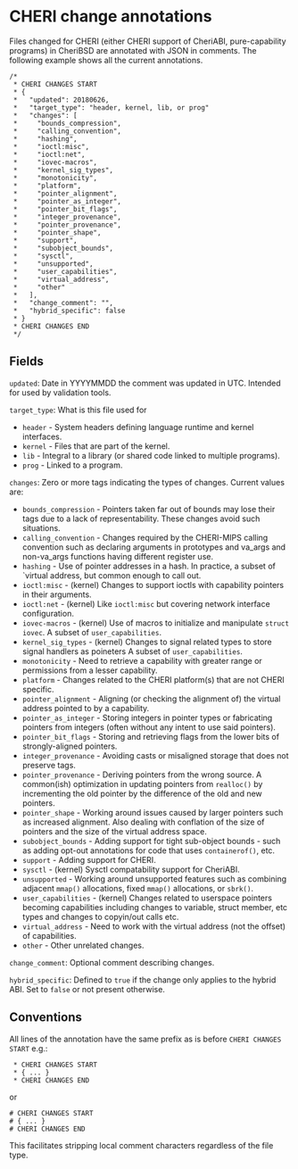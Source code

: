 CHERI change annotations
========================

Files changed for CHERI (either CHERI support of CheriABI,
pure-capability programs) in CheriBSD are annotated with JSON in
comments.  The following example shows all the current annotations.

```
/*
 * CHERI CHANGES START
 * {
 *   "updated": 20180626,
 *   "target_type": "header, kernel, lib, or prog"
 *   "changes": [
 *     "bounds_compression",
 *     "calling_convention",
 *     "hashing",
 *     "ioctl:misc",
 *     "ioctl:net",
 *     "iovec-macros",
 *     "kernel_sig_types",
 *     "monotonicity",
 *     "platform",
 *     "pointer_alignment",
 *     "pointer_as_integer",
 *     "pointer_bit_flags",
 *     "integer_provenance",
 *     "pointer_provenance",
 *     "pointer_shape",
 *     "support",
 *     "subobject_bounds",
 *     "sysctl",
 *     "unsupported",
 *     "user_capabilities",
 *     "virtual_address",
 *     "other"
 *   ],
 *   "change_comment": "",
 *   "hybrid_specific": false
 * }
 * CHERI CHANGES END
 */
```

## Fields

`updated`: Date in YYYYMMDD the comment was updated in UTC.  Intended
for used by validation tools.

`target_type`: What is this file used for
 * `header` - System headers defining language runtime and kernel
   interfaces.
 * `kernel` - Files that are part of the kernel.
 * `lib` - Integral to a library (or shared code linked to multiple
   programs).
 * `prog` - Linked to a program.

`changes`: Zero or more tags indicating the types of changes.  Current
values are:

 * `bounds_compression` - Pointers taken far out of bounds may lose their
   tags due to a lack of representability.  These changes avoid such
   situations.
 * `calling_convention` - Changes required by the CHERI-MIPS calling
   convention such as declaring arguments in prototypes and va_args and
   non-va_args functions having different register use.
 * `hashing` - Use of pointer addresses in a hash.  In practice, a subset
   of `virtual address, but common enough to call out.
 * `ioctl:misc` - (kernel) Changes to support ioctls with capability pointers
   in their arguments.
 * `ioctl:net` - (kernel) Like `ioctl:misc` but covering network interface
   configuration.
 * `iovec-macros` - (kernel) Use of macros to initialize and manipulate
   `struct iovec`.  A subset of `user_capabilities`.
 * `kernel_sig_types` - (kernel) Changes to signal related types to store
   signal handlers as poineters  A subset of `user_capabilities`.
 * `monotonicity` - Need to retrieve a capability with greater range or
   permissions from a lesser capability.
 * `platform` - Changes related to the CHERI platform(s) that are not
   CHERI specific.
 * `pointer_alignment` - Aligning (or checking the alignment of) the
   virtual address pointed to by a capability.
 * `pointer_as_integer` - Storing integers in pointer types or
   fabricating pointers from integers (often without any intent to use said
   pointers).
 * `pointer_bit_flags` - Storing and retrieving flags from the lower
   bits of strongly-aligned pointers.
 * `integer_provenance` - Avoiding casts or misaligned storage that does
   not preserve tags.
 * `pointer_provenance` - Deriving pointers from the wrong source.  A
   common(ish) optimization in updating pointers from `realloc()` by
   incrementing the old pointer by the difference of the old and new
   pointers.
 * `pointer_shape` - Working around issues caused by larger pointers
   such as increased alignment.  Also dealing with conflation of the
   size of pointers and the size of the virtual address space.
 * `subobject_bounds` - Adding support for tight sub-object bounds - such
   as adding opt-out annotations for code that uses `containerof()`, etc.
 * `support` - Adding support for CHERI.
 * `sysctl` - (kernel) Sysctl compatability support for CheriABI.
 * `unsupported` - Working around unsupported features such as combining
   adjacent `mmap()` allocations, fixed `mmap()` allocations, or `sbrk()`.
 * `user_capabilities` - (kernel) Changes related to userspace pointers
   becoming capabilities including changes to variable, struct member, etc
   types and changes to copyin/out calls etc.
 * `virtual_address` - Need to work with the virtual address (not the
   offset) of capabilities.
 * `other` - Other unrelated changes.

`change_comment`: Optional comment describing changes.

`hybrid_specific`: Defined to `true` if the change only applies to the
hybrid ABI.  Set to `false` or not present otherwise.

## Conventions

All lines of the annotation have the same prefix as is before `CHERI CHANGES
START` e.g.:

```
 * CHERI CHANGES START
 * { ... }
 * CHERI CHANGES END
```
or
```
# CHERI CHANGES START
# { ... }
# CHERI CHANGES END
```
This facilitates stripping local comment characters regardless of the
file type.
